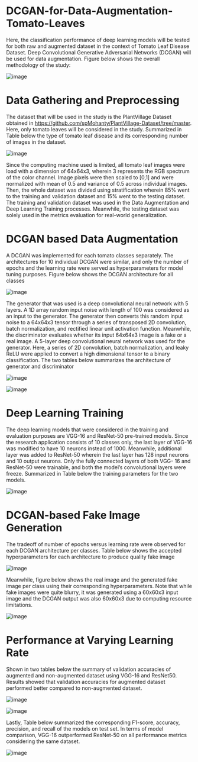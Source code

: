 # DCGAN-for-Data-Augmentation-Tomato-Leaves
Here, the classification performance of deep learning models will be tested for both raw and augmented dataset in the context of Tomato Leaf Disease Dataset. Deep Convolutional Generative Adversarial Networks (DCGAN) will be used for data augmentation. Figure below shows the overall methodology of the study:

![image](methodology.png)

# Data Gathering and Preprocessing
The dataset that will be used in the study is the PlantVillage Dataset obtained in https://github.com/spMohanty/PlantVillage-Dataset/tree/master. Here, only tomato leaves will be considered in the study. Summarized in Table below the type of tomato leaf disease and its corresponding number of images in the dataset.

![image](raw_dataset.png)

Since the computing machine used is limited, all tomato leaf images were load with a dimension of 64x64x3, wherein 3 represents the RGB spectrum of the color channel. Image pixels were then scaled to [0,1] and were normalized with mean of 0.5 and variance of 0.5 across individual images. Then, the whole dataset was divided using stratification wherein 85% went to the training and validation dataset and 15% went to the testing dataset. The training and validation dataset was used in the Data Augmentation and Deep Learning Training processes. Meanwhile, the testing dataset was solely used in the metrics evaluation for real-world generalization.

# DCGAN based Data Augmentation
A DCGAN was implemented for each tomato classes separately. The architectures for 10 individual DCGAN were similar, and only the number of epochs and the learning rate were served as hyperparameters for model tuning purposes. Figure below shows the DCGAN architecture for all classes

![image](DCGAN.png)

The generator that was used is a deep convolutional neural network with 5 layers. A 1D array random input noise with length of 100 was considered as an input to the generator. The generator then converts this random input noise to a 64x64x3 tensor through a series of transposed 2D convolution, batch normalization, and rectified linear unit activation function. Meanwhile, the discriminator evaluates whether its input 64x64x3 image is a fake or a real image. A 5-layer deep convolutional neural network was used for the generator. Here, a series of 2D convolution, batch normalization, and leaky ReLU were applied to convert a high dimensional tensor to a binary classification. The two tables below summarizes the architecture of generator and discriminator

![image](generator.png)

![image](discriminator.png)

# Deep Learning Training
The deep learning models that were considered in the training and evaluation purposes are VGG-16 and ResNet-50 pre-trained models. Since the research application consists of 10 classes only, the last layer of VGG-16 was modified to have 10 neurons instead of 1000. Meanwhile, additional layer was added to ResNet-50 wherein the last layer has 128 input neurons and 10 output neurons. Only the fully connected layers of both VGG- 16 and ResNet-50 were trainable, and both the model’s convolutional layers were freeze. Summarized in Table below the training parameters for the two models.

![image](trainable_params.png)

# DCGAN-based Fake Image Generation
The tradeoff of number of epochs versus learning rate were observed for each DCGAN architecture per classes. Table below shows the accepted hyperparameters for each architecture to produce quality fake image

![image](hyperparams.png)

Meanwhile, figure below shows the real image and the generated fake image per class using their corresponding hyperparameters. Note that while fake images were quite blurry, it was generated using a 60x60x3 input image and the DCGAN output was also 60x60x3 due to computing resource limitations.

![image](fake_img_gen.png)

# Performance at Varying Learning Rate
Shown in two tables below the summary of validation accuracies of augmented and non-augmented dataset using VGG-16 and ResNet50. Results showed that validation accuracies for augmented dataset performed better compared to non-augmented dataset.

![image](VGG16_val_accuracy.png)

![image](ResNet_val_accuracy.png)

Lastly, Table below summarized the corresponding F1-score, accuracy, precision, and recall of the models on test set. In terms of model comparison, VGG-16 outperformed ResNet-50 on all performance metrics considering the same dataset.

![image](test.png)
